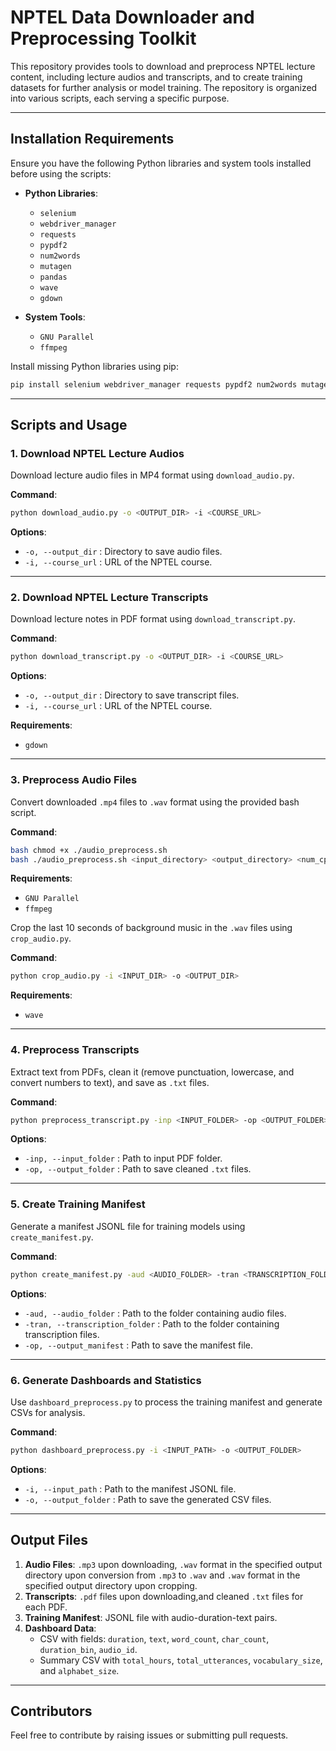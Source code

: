 
# NPTEL Data Downloader and Preprocessing Toolkit

This repository provides tools to download and preprocess NPTEL lecture content, including lecture audios and transcripts, and to create training datasets for further analysis or model training. The repository is organized into various scripts, each serving a specific purpose.

---

## **Installation Requirements**

Ensure you have the following Python libraries and system tools installed before using the scripts:

- **Python Libraries**:  
  - `selenium`  
  - `webdriver_manager`  
  - `requests`  
  - `pypdf2`  
  - `num2words`  
  - `mutagen`  
  - `pandas`
  - `wave`
  - `gdown`

- **System Tools**:  
  - `GNU Parallel`  
  - `ffmpeg`

Install missing Python libraries using pip:

```bash
pip install selenium webdriver_manager requests pypdf2 num2words mutagen pandas
```

---

## **Scripts and Usage**

### 1. **Download NPTEL Lecture Audios**  
Download lecture audio files in MP4 format using `download_audio.py`.

**Command**:  
```bash
python download_audio.py -o <OUTPUT_DIR> -i <COURSE_URL>
```

**Options**:  
- `-o, --output_dir` : Directory to save audio files.  
- `-i, --course_url` : URL of the NPTEL course.  

---

### 2. **Download NPTEL Lecture Transcripts**  
Download lecture notes in PDF format using `download_transcript.py`.

**Command**:  
```bash
python download_transcript.py -o <OUTPUT_DIR> -i <COURSE_URL>
```

**Options**:  
- `-o, --output_dir` : Directory to save transcript files.  
- `-i, --course_url` : URL of the NPTEL course.  

**Requirements**: 
- `gdown`
---

### 3. **Preprocess Audio Files**  
Convert downloaded `.mp4` files to `.wav` format using the provided bash script.

**Command**:  
```bash
bash chmod +x ./audio_preprocess.sh
bash ./audio_preprocess.sh <input_directory> <output_directory> <num_cpus>
```

**Requirements**:  
- `GNU Parallel`  
- `ffmpeg`

Crop the last 10 seconds of background music in the `.wav` files using `crop_audio.py`.

**Command**:  
```bash
python crop_audio.py -i <INPUT_DIR> -o <OUTPUT_DIR>
```

**Requirements**:  
- `wave`  

---

### 4. **Preprocess Transcripts**  
Extract text from PDFs, clean it (remove punctuation, lowercase, and convert numbers to text), and save as `.txt` files.

**Command**:  
```bash
python preprocess_transcript.py -inp <INPUT_FOLDER> -op <OUTPUT_FOLDER>
```

**Options**:  
- `-inp, --input_folder` : Path to input PDF folder.  
- `-op, --output_folder` : Path to save cleaned `.txt` files.  

---

### 5. **Create Training Manifest**  
Generate a manifest JSONL file for training models using `create_manifest.py`.

**Command**:  
```bash
python create_manifest.py -aud <AUDIO_FOLDER> -tran <TRANSCRIPTION_FOLDER> -op <OUTPUT_MANIFEST>
```

**Options**:  
- `-aud, --audio_folder` : Path to the folder containing audio files.  
- `-tran, --transcription_folder` : Path to the folder containing transcription files.  
- `-op, --output_manifest` : Path to save the manifest file.  

---

### 6. **Generate Dashboards and Statistics**  
Use `dashboard_preprocess.py` to process the training manifest and generate CSVs for analysis.

**Command**:  
```bash
python dashboard_preprocess.py -i <INPUT_PATH> -o <OUTPUT_FOLDER>
```

**Options**:  
- `-i, --input_path` : Path to the manifest JSONL file.  
- `-o, --output_folder` : Path to save the generated CSV files.  

---

## **Output Files**

1. **Audio Files**: `.mp3` upon downloading, `.wav` format in the specified output directory upon conversion from `.mp3` to `.wav` and `.wav` format in the specified output directory upon cropping.  
2. **Transcripts**: `.pdf` files upon downloading,and cleaned `.txt` files for each PDF.  
3. **Training Manifest**: JSONL file with audio-duration-text pairs.  
4. **Dashboard Data**:  
   - CSV with fields: `duration`, `text`, `word_count`, `char_count`, `duration_bin`, `audio_id`.  
   - Summary CSV with `total_hours`, `total_utterances`, `vocabulary_size`, and `alphabet_size`.  

---

## **Contributors**  
Feel free to contribute by raising issues or submitting pull requests.  
